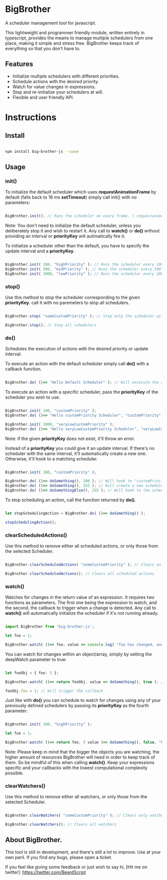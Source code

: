 # BigBrother
A scheduler management tool for javascript.

This lightweight and programmer friendly module, written entirely in typescript, provides the means to manage multiple schedulers from one place, making it simple and stress free. BigBrother keeps track of everything so that you don't have to.

## Features

- Initialize multiple schedulers with different priorities.
- Schedule actions with the desired priority.
- Watch for value changes in expressions.
- Stop and re-initialize your schedulers at will.
- Flexible and user friendly API.

# Instructions

## Install

```bash

npm install big-brother-js --save

```

## Usage

### init()

To initialize the default scheduler which uses **requestAnimationFrame** by default (falls back to 16 ms **setTimeout**) simply call init() with no parameters:

```typescript

BigBrother.init(); // Runs the scheduler on every frame. ( requestanimationframe() || setTimeout() )

```

Note: You don't need to initialize the default scheduler, unless you deliberately stop it and wish to restart it. Any call to **watch()** or **do()** without providing an interval or **priorityKey** will autimatically fire it.

To initialize a scheduler other than the default, you have to specify the update interval and a **priorityKey**.

```typescript

BigBrother.init( 100, "highPriority" ); // Runs the scheduler every 100 ms.
BigBrother.init( 500, "midPriority" ); // Runs the scheduler every 500 ms.
BigBrother.init( 1000, "lowPriority" ); // Runs the scheduler every 1000 ms.

```

### stop()

Use this method to stop the scheduler corresponding to the given **priorityKey**. call it with no paremeters to stop all schedulers. 

```typescript

BigBrother.stop( "someCustomPriority" ); // Stop only the scheduler with the given priorityKey

BigBrother.stop(); // Stop all schedulers

```

### do()

Schedules the execution of actions with the desired priority or update interval.

To execute an action with the default scheduler simply call **do()** with a callback function.

```typescript

BigBrother.do( ()=> "Hello Default Scheduler" ); // Will excecute the callback on every frame.

```

To execute an action with a specific scheduler, pass the **priorityKey** of the scheduler you wish to use.

```typescript

BigBrother.init( 100, "customPriority" );
BigBrother.do( ()=> "Hello customPriority Scheduler", "customPriority" ); // Will execute the callback every 100 ms

BigBrother.init( 1000, "veryLowCustomPriority" );
BigBrother.do( ()=> "Hello veryLowCustomPriority Scheduler", "veryLowCustomPriority" ); // Will execute the callback every 1000 ms

```

Note: if the given **priorityKey** does not exist, it'll throw an error.

Instead of a **priorityKey** you could give it an update interval. If there's no scheduler with the same interval, it'll automatically create a new one. Otherwise, it'll hook to a matching scheduler.

```typescript

BigBrother.init( 100, "customPriority" );

BigBrother.do( ()=> doSomething(), 100 ); // Will hook to "customPriority"
BigBrother.do( ()=> doSomething(), 255 ); // Will create a new scheduler
BigBrother.do( ()=> doSomethingElse(), 255 ); // Will hook to the scheduler created by the above action

```

To stop scheduling an action, call the function returned by **do()**.

```typescript

let stopSchedulingAction = BigBrother.do( ()=> doSomething() );

stopSchedulingAction();

```

### clearScheduledActions()

Use this method to remove either all scheduled actions, or only those from the selected Scheduler.

```typescript

BigBrother.clearScheduledActions( "someCustomPriority" ); // Clears only the scheduled actions with the given priority

BigBrother.clearScheduledActions(); // Clears all scheduled actions

```

### watch()

Watches for changes in the return value of an expression. It requires two functions as parameters. The first one being the expression to watch, and the second, the callback to trigger when a change is detected. Any call to **watch()** will automatically initialize the scheduler if it's not running already.

```typescript

import BigBrother from 'big-brother-js';

let foo = 1;

BigBrother.watch( ()=> foo, value => console.log( "foo has changed, and its value is now ", value ) );

```
You can watch for changes within an object/array, simply by setting the deepWatch parameter to true:

```typescript

let fooObj = { foo: 5 };

BigBrother.watch( ()=> return fooObj, value => doSomething(), true ); // Watch for changes within deep nested values of an object

fooObj.foo = 1; // Will trigger the callback

```

Just like with **do()** you can schedule to watch for changes using any of your previously defined schedulers by passing its **priorityKey** as the fourth parameter:

```typescript

BigBrother.init( 100, "highPriority" );

let foo = 1;

BigBrother.watch( ()=> return foo, ( value )=> doSomething(), false, "highPriority" ); // Will watch for changes every 100 ms

```

Note: Please keep in mind that the bigger the objects you are watching, the higher amount of resources BigBrother will need in order to keep track of them. So be mindful of this when calling **watch()**. Keep your expressions specific and your callbacks with the lowest computational complexity possible.

### clearWatchers()

Use this method to remove either all watchers, or only those from the selected Scheduler.

```typescript

BigBrother.clearWatchers( "someCustomPriority" ); // Clears only watchers with the given priority

BigBrother.clearWatchers(); // Clears all watchers

```

## About BigBrother.

This tool is still in development, and there's still a lot to improve. Use at your own peril. If you find any bugs, please open a ticket.

If you feel like giving some feedback or just wish to say hi, [Hit me on twitter]: https://twitter.com/BeardScript

